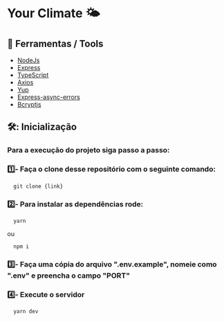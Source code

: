 # Your Climate 🌤️

## 🔧 Ferramentas / Tools

- [NodeJs](https://nodejs.org/en/)
- [Express](https://expressjs.com/pt-br/)
- [TypeScript](https://www.typescriptlang.org/)
- [Axios](https://axios-http.com/docs/intro)
- [Yup](https://www.npmjs.com/package/yup)
- [Express-async-errors](https://www.npmjs.com/package/express-async-errors)
- [Bcryptjs](https://www.npmjs.com/package/bcryptjs)

## 🛠️: Inicialização

### Para a execução do projeto siga passo a passo:

### 1️⃣- Faça o clone desse repositório com o seguinte comando:

```
  git clone {link} 
``` 

### 2️⃣- Para instalar as dependências rode:

```
  yarn
``` 
ou
```
  npm i
``` 

### 3️⃣- Faça uma cópia do arquivo ".env.example", nomeie como ".env" e preencha o campo "PORT" 


### 4️⃣- Execute o servidor 

```
  yarn dev
```

